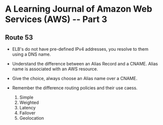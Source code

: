 # A Learning Journal of Amazon Web Services (AWS) -- Part 3

## Route 53

* ELB's do not have pre-defined IPv4 addresses, you resolve to them using a DNS
  name.

* Understand the difference between an Alias Record and a CNAME. Alias name is
  associated with an AWS resource.

* Give the choice, always choose an Alias name over a CNAME.

* Remember the difference routing policies and their use caess.

    1. Simple
    2. Weighted
    3. Latency
    4. Failover
    5. Geolocation


